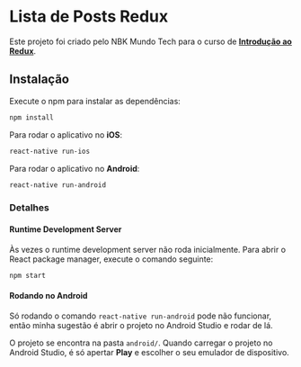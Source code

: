 # Lista de Posts Redux

Este projeto foi criado pelo NBK Mundo Tech para o curso de [**Introdução ao Redux**](https://www.youtube.com/playlist?list=PLUbb2i4BuuzBP9eD4ZO7J1qxpf4TKNchG).

## Instalação

Execute o npm para instalar as dependências:

```sh
npm install
```

Para rodar o aplicativo no **iOS**:

```sh
react-native run-ios
```

Para rodar o aplicativo no **Android**:

```sh
react-native run-android
```

### Detalhes

#### Runtime Development Server

Às vezes o runtime development server não roda inicialmente. Para abrir o React package manager, execute o comando seguinte:

```sh
npm start
```
#### Rodando no Android

Só rodando o comando `react-native run-android` pode não funcionar, então minha sugestão é abrir o projeto no Android Studio e rodar de lá.

O projeto se encontra na pasta `android/`. Quando carregar o projeto no Android Studio, é só apertar **Play** e escolher o seu emulador de dispositivo.
